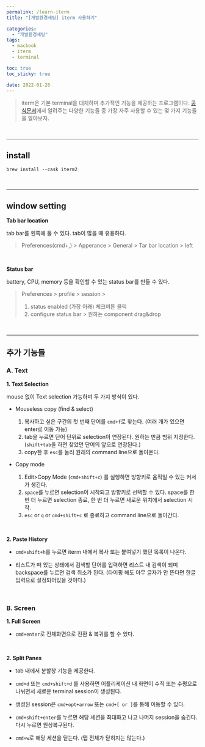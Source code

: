 ```yaml
---
permalink: /learn-iterm
title: "[개발환경세팅] iterm 사용하기"

categories: 
  - "개발환경세팅"
tags: 
  - macbook
  - iterm
  - terminal

toc: true
toc_sticky: true

date: 2022-01-26
---
```


>iterm은 기본 terminal을 대체하며 추가적인 기능을 제공하는 프로그램이다. [공식문서](https://iterm2.com/documentation.html)에서 알려주는 다양한 기능들 중 가장 자주 사용할 수 있는 몇 가지 기능들을 알아보자.

&nbsp;

---

## install
```
brew install --cask iterm2
```

&nbsp;

---

## window setting
**Tab bar location**

tab bar를 왼쪽에 둘 수 있다. tab이 많을 때 유용하다.

> Preferences(cmd+,) > Apperance > General > Tar bar location > left

&nbsp;

**Status bar**

battery, CPU, memory 등을 확인할 수 있는 status bar를 만들 수 있다.

> Preferences > profile > session >
> 1) status enabled (가장 아래) 체크버튼 클릭
> 2) configure status bar > 원하는 component drag&drop

&nbsp;

---

## 추가 기능들
### A. Text

**1. Text Selection**

mouse 없이 Text selection 가능하며 두 가지 방식이 있다.

-  Mouseless copy (find & select)
    1. 복사하고 싶은 구간의 첫 번째 단어를 ```cmd+f```로 찾는다. (여러 개가 있으면 enter로 이동 가능)
    2. tab을 누르면 단어 단위로 selection이 연장된다. 원하는 만큼 범위 지정한다. (```shift+tab```을 하면 찾았던 단어의 앞으로 연장된다.)
    3. copy한 후 ```esc```를 눌러 원래의 command line으로 돌아온다.

- Copy mode
    1. Edit>Copy Mode (```cmd+shift+c```) 를 실행하면 방향키로 움직일 수 있는 커서가 생긴다.
    2. ```space```를 누르면 selection이 시작되고 방향키로 선택할 수 있다. space를 한 번 더 누르면 selection 종료, 한 번 더 누르면 새로운 위치에서 selection 시작.
    3. ```esc``` or ```q``` or ```cmd+shift+c``` 로 종료하고 command line으로 돌아간다.

&nbsp;

**2. Paste History**

- ```cmd+shift+h```를 누르면 iterm 내에서 복사 또는 붙여넣기 했던 목록이 나온다.

- 리스트가 떠 있는 상태에서 검색할 단어를 입력하면 리스트 내 검색이 되며 backspace를 누르면 검색 취소가 된다. (타이핑 해도 아무 글자가 안 뜬다면 한글입력으로 설정되어있을 것이다.)

&nbsp;

### B. Screen

**1. Full Screen**

- ```cmd+enter```로 전체화면으로 전환 & 복귀를 할 수 있다.

&nbsp;

**2. Split Panes**

- tab 내에서 분할창 기능을 제공한다.

- ```cmd+d``` 또는 ```cmd+shift+d``` 를 사용하면 어플리케이션 내 화면이 수직 또는 수평으로 나뉘면서 새로운 terminal session이 생성된다.

- 생성된 session은 ```cmd+opt+arrow``` 또는 ```cmd+[ or ]```를 통해 이동할 수 있다.

- ```cmd+shift+enter```를 누르면 해당 세션을 최대화고 나고 나머지 session을 숨긴다. 다시 누르면 원상복구된다.

- ```cmd+w```로 해당 세션을 닫는다. (탭 전체가 닫히지는 않는다.)




